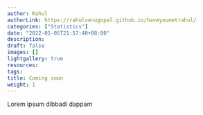 ```yaml
---
author: Rahul
authorLink: https://rahulvenugopal.github.io/haveyoumetrahul/
categories: ["Statistics"]
date: "2022-01-05T21:57:40+08:00"
description: 
draft: false
images: []
lightgallery: true
resources:
tags:
title: Coming soon
weight: 1
---
```


Lorem ipsum dibbadi dappam